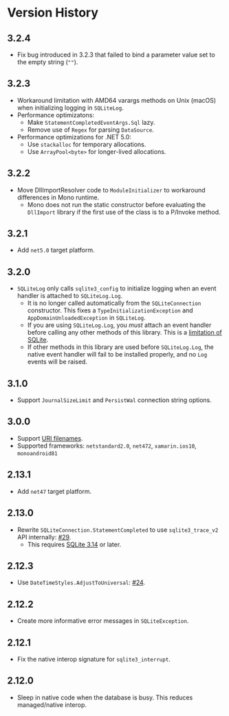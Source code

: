 # Version History

## 3.2.4

* Fix bug introduced in 3.2.3 that failed to bind a parameter value set to the empty string (`""`).

## 3.2.3

* Workaround limitation with AMD64 varargs methods on Unix (macOS) when initializing logging in `SQLiteLog`.
* Performance optimizatons:
  * Make `StatementCompletedEventArgs.Sql` lazy.
  * Remove use of `Regex` for parsing `DataSource`. 
* Performance optimizations for .NET 5.0:
  * Use `stackalloc` for temporary allocations.
  * Use `ArrayPool<byte>` for longer-lived allocations.

## 3.2.2

* Move DllImportResolver code to `ModuleInitializer` to workaround differences in Mono runtime.
  * Mono does not run the static constructor before evaluating the `DllImport` library if the first use of the class is to a P/Invoke method.

## 3.2.1

* Add `net5.0` target platform.

## 3.2.0

* `SQLiteLog` only calls `sqlite3_config` to initialize logging when an event handler is attached to `SQLiteLog.Log`.
  * It is no longer called automatically from the `SQLiteConnection` constructor. This fixes a `TypeInitializationException` and `AppDomainUnloadedException` in `SQLiteLog`.
  * If you are using `SQLiteLog.Log`, you _must_ attach an event handler before calling any other methods of this library. This is a [limitation of SQLite](https://www.sqlite.org/c3ref/config.html).
  * If other methods in this library are used before `SQLiteLog.Log`, the native event handler will fail to be installed properly, and no `Log` events will be raised. 

## 3.1.0

* Support `JournalSizeLimit` and `PersistWal` connection string options.

## 3.0.0

* Support [URI filenames](https://www.sqlite.org/uri.html).
* Supported frameworks: `netstandard2.0`, `net472`, `xamarin.ios10`, `monoandroid81`

## 2.13.1

* Add `net47` target platform.

## 2.13.0

* Rewrite `SQLiteConnection.StatementCompleted` to use `sqlite3_trace_v2` API internally: [#29](https://github.com/Faithlife/System.Data.SQLite/pull/29).
  * This requires [SQLite 3.14](https://sqlite.org/releaselog/3_14.html) or later.

## 2.12.3

* Use `DateTimeStyles.AdjustToUniversal`: [#24](https://github.com/Faithlife/System.Data.SQLite/pull/24).

## 2.12.2

* Create more informative error messages in `SQLiteException`.

## 2.12.1

* Fix the native interop signature for `sqlite3_interrupt`.

## 2.12.0

* Sleep in native code when the database is busy. This reduces managed/native interop.
